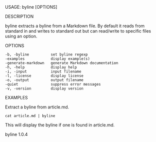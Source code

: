 
USAGE: byline [OPTIONS]

DESCRIPTION

byline extracts a byline from a Markdown file. By default it reads
from standard in and writes to standard out but can read/write
to specific files using an option.

OPTIONS

    -b, -byline          set byline regexp
    -examples            display example(s)
    -generate-markdown   generate Markdown documentation
    -h, -help            display help
    -i, -input           input filename
    -l, -license         display license
    -o, -output          output filename
    -quiet               suppress error messages
    -v, -version         display version


EXAMPLES

Extract a byline from article.md.

    cat article.md | byline

This will display the byline if one is found in article.md.

byline 1.0.4
